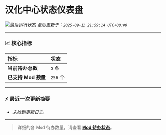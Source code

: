 # 汉化中心状态仪表盘

![最后运行状态](https://img.shields.io/badge/Last%20Run-Success-green)
*最后更新于：`2025-09-11 21:59:14 UTC+08:00`*

---

### 📈 **核心指标**

| 指标 | 状态 |
| :--- | :--- |
| **当前待办总数** | ``5`` 条 |
| **已支持 Mod 数量** | ``256`` 个 |

---

### ⚡ **最近一次更新摘要**

*   *未找到更新日志。*

---

> 详细的各 Mod 待办数量，请查看 [**Mod 待办状态**](MOD_TODO_STATUS.md)。
